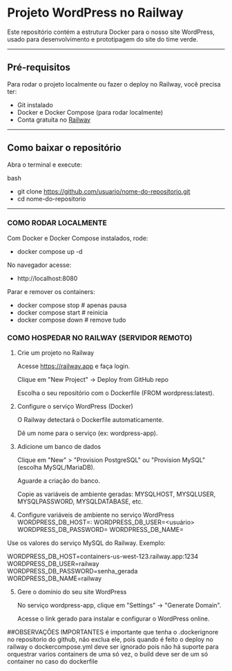 # Projeto WordPress no Railway

Este repositório contém a estrutura Docker para o nosso site WordPress, usado para desenvolvimento e prototipagem do site do time verde.

---

## Pré-requisitos 

Para rodar o projeto localmente ou fazer o deploy no Railway, você precisa ter:

- Git instalado
- Docker e Docker Compose (para rodar localmente)
- Conta gratuita no [Railway](https://railway.app)

---

## Como baixar o repositório

Abra o terminal e execute:

bash
- git clone https://github.com/usuario/nome-do-repositorio.git
- cd nome-do-repositorio

---

### COMO RODAR LOCALMENTE
 Com Docker e Docker Compose instalados, rode:
- docker compose up -d
  
 No navegador acesse:
- http://localhost:8080

 Parar e remover os containers:
- docker compose stop         # apenas pausa
- docker compose start        # reinicia
- docker compose down         # remove tudo

### COMO HOSPEDAR NO RAILWAY (SERVIDOR REMOTO)
1. Crie um projeto no Railway

    Acesse https://railway.app e faça login.

    Clique em "New Project" → Deploy from GitHub repo

    Escolha o seu repositório com o Dockerfile (FROM wordpress:latest).
   
2. Configure o serviço WordPress (Docker)

    O Railway detectará o Dockerfile automaticamente.

    Dê um nome para o serviço (ex: wordpress-app).

3. Adicione um banco de dados

    Clique em "New" > "Provision PostgreSQL" ou "Provision MySQL" (escolha MySQL/MariaDB).

    Aguarde a criação do banco.

    Copie as variáveis de ambiente geradas: MYSQLHOST, MYSQLUSER, MYSQLPASSWORD, MYSQLDATABASE, etc.

4. Configure variáveis de ambiente no serviço WordPress
WORDPRESS_DB_HOST=<host>:<port>
WORDPRESS_DB_USER=<usuário>
WORDPRESS_DB_PASSWORD=<senha>
WORDPRESS_DB_NAME=<nome do banco>

Use os valores do serviço MySQL do Railway. Exemplo:

WORDPRESS_DB_HOST=containers-us-west-123.railway.app:1234
WORDPRESS_DB_USER=railway
WORDPRESS_DB_PASSWORD=senha_gerada
WORDPRESS_DB_NAME=railway

5. Gere o domínio do seu site WordPress

    No serviço wordpress-app, clique em "Settings" → "Generate Domain".

    Acesse o link gerado para instalar e configurar o WordPress online.
 
##OBSERVAÇÕES IMPORTANTES
  é importante que tenha o .dockerignore no repositorio do github, não exclua ele, pois
 quando é feito o deploy no railway o dockercompose.yml deve ser ignorado pois não há
 suporte para orquestrar varios containers de uma só vez, o build deve ser de um só container
 no caso do dockerfile
